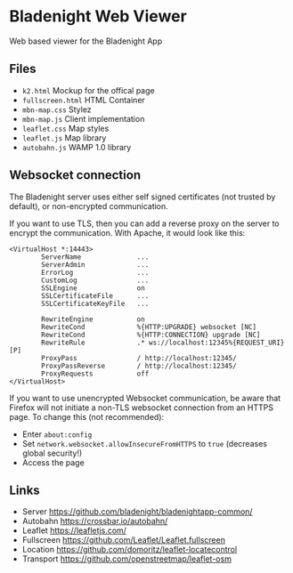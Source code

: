 # Bladenight Web Viewer

Web based viewer for the Bladenight App


## Files

* `k2.html` Mockup for the offical page
* `fullscreen.html` HTML Container
* `mbn-map.css` Stylez
* `mbn-map.js` Client implementation
* `leaflet.css` Map styles
* `leaflet.js` Map library
* `autobahn.js`	WAMP 1.0 library

## Websocket connection

The Bladenight server uses either self signed certificates (not trusted by default), or 
non-encrypted communication.

If you want to use TLS, then you can add a reverse proxy on the server to encrypt the
communication. With Apache, it would look like this:

```
<VirtualHost *:14443>
        ServerName              ...
        ServerAdmin             ...
        ErrorLog                ...
        CustomLog               ...
        SSLEngine               on
        SSLCertificateFile      ...
        SSLCertificateKeyFile   ...

        RewriteEngine           on
        RewriteCond             %{HTTP:UPGRADE} websocket [NC]
        RewriteCond             %{HTTP:CONNECTION} upgrade [NC]
        RewriteRule             .* ws://localhost:12345%{REQUEST_URI} [P]
        ProxyPass               / http://localhost:12345/
        ProxyPassReverse        / http://localhost:12345/
        ProxyRequests           off
</VirtualHost>
```

If you want to use unencrypted Websocket communication, be aware that Firefox will not
initiate a non-TLS websocket connection from an HTTPS page. To change this (not recommended):

* Enter `about:config`
* Set `network.websocket.allowInsecureFromHTTPS` to `true` (decreases global security!)
* Access the page

## Links

* Server      https://github.com/bladenight/bladenightapp-common/
* Autobahn    https://crossbar.io/autobahn/
* Leaflet     https://leafletjs.com/
* Fullscreen  https://github.com/Leaflet/Leaflet.fullscreen
* Location    https://github.com/domoritz/leaflet-locatecontrol
* Transport   https://github.com/openstreetmap/leaflet-osm
